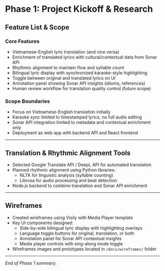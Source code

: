 # Phase 1: Project Kickoff & Research

## Feature List & Scope

### Core Features
- Vietnamese-English lyric translation (and vice versa)
- Enrichment of translated lyrics with cultural/contextual data from Sonar API
- Rhythmic alignment to maintain flow and syllable count
- Bilingual lyric display with synchronized karaoke-style highlighting
- Toggle between original and translated lyrics on UI
- Annotation panel showing Sonar API insights (idioms, references)
- Human review workflow for translation quality control (future scope)

### Scope Boundaries
- Focus on Vietnamese-English translation initially
- Karaoke sync limited to timestamped lyrics, no full audio editing
- Sonar API integration limited to metadata and contextual enrichment only
- Deployment as web app with backend API and React frontend

---

## Translation & Rhythmic Alignment Tools

- Selected Google Translate API / DeepL API for automated translation
- Planned rhythmic alignment using Python libraries:
  - NLTK for linguistic analysis (syllable counting)
  - Librosa for audio processing and beat detection
- Node.js backend to combine translation and Sonar API enrichment

---

## Wireframes

- Created wireframes using Visily with Media Player template
- Key UI components designed:
  - Side-by-side bilingual lyric display with highlighting overlays
  - Language toggle buttons for original, translation, or both
  - Annotation panel for Sonar API contextual insights
  - Media player controls with sing-along mode toggle
- Wireframes images and prototypes located in `/docs/wireframes/` folder

---

*End of Phase 1 summary.*
